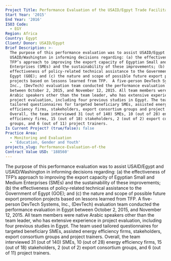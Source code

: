 ```yaml
---
Project Title: Performance Evaluation of the USAID/Egpyt Trade Facilitation Project (TFP)
Start Year: '2015'
End Year: '2016'
ISO3 Code:
  - EGY
Region: Africa
Country: Egypt
Client/ Donor: USAID/Egypt
Brief Description: >-
  The purpose of this performance evaluation was to assist USAID/Egypt and
  USAID/Washington in informing decisions regarding: (a) the effectiveness of
  TFP’s approach to improving the export capacity of Egyptian Small and Medium
  Enterprises (SMEs) and the sustainability of these improvements; (b) the
  effectiveness of policy-related technical assistance to the Government of
  Egypt (GOE); and (c) the nature and scope of possible future export promotion
  projects based on lessons learned from TFP.  A five-person DevTech Systems,
  Inc., (DevTech) evaluation team conducted the performance evaluation in Egypt
  between October 2, 2015, and November 12, 2015. All team members were native
  Arabic speakers other than the team leader, who has extensive experience in
  project evaluation, including four previous studies in Egypt. The team used
  tailored questionnaires for targeted beneficiary SMEs, assisted energy
  efficiency firms, stakeholders, export consortium groups and project trainers.
  Overall, the team interviewed 31 (out of 140) SMEs, 10 (out of 28) energy
  efficiency firms, 15 (out of 18) stakeholders, 2 (out of 2) export consortium
  groups, and 6 (out of 11) project trainers.
Is Current Project? (true/false): false
Practice Area:
  - Monitoring and Evaluation
  - 'Education, Gender and Youth'
projects_slug: Performance-Evaluation-of-the
Contract Value USD: '188560'
---
```

The purpose of this performance evaluation was to assist USAID/Egypt and USAID/Washington in informing decisions regarding: (a) the effectiveness of TFP’s approach to improving the export capacity of Egyptian Small and Medium Enterprises (SMEs) and the sustainability of these improvements; (b) the effectiveness of policy-related technical assistance to the Government of Egypt (GOE); and (c) the nature and scope of possible future export promotion projects based on lessons learned from TFP.  A five-person DevTech Systems, Inc., (DevTech) evaluation team conducted the performance evaluation in Egypt between October 2, 2015, and November 12, 2015. All team members were native Arabic speakers other than the team leader, who has extensive experience in project evaluation, including four previous studies in Egypt. The team used tailored questionnaires for targeted beneficiary SMEs, assisted energy efficiency firms, stakeholders, export consortium groups and project trainers. Overall, the team interviewed 31 (out of 140) SMEs, 10 (out of 28) energy efficiency firms, 15 (out of 18) stakeholders, 2 (out of 2) export consortium groups, and 6 (out of 11) project trainers.